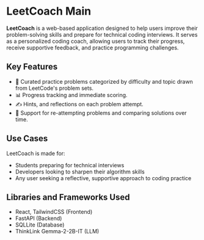 # LeetCoach Main 

**LeetCoach** is a web-based application designed to help users improve their problem-solving skills and prepare for technical coding interviews. 
It serves as a personalized coding coach, allowing users to track their progress, receive supportive feedback, and practice programming challenges.

## Key Features

- 🧠 Curated practice problems categorized by difficulty and topic drawn from LeetCode's problem sets.
- 📊 Progress tracking and immediate scoring.
- ✍️ Hints, and reflections on each problem attempt.
- 🔁 Support for re-attempting problems and comparing solutions over time.

## Use Cases

LeetCoach is made for:

- Students preparing for technical interviews
- Developers looking to sharpen their algorithm skills
- Any user seeking a reflective, supportive approach to coding practice

## Libraries and Frameworks Used

- React, TailwindCSS (Frontend)
- FastAPI (Backend)
- SQLLite (Database)
- ThinkLink Gemma-2-2B-IT (LLM)
